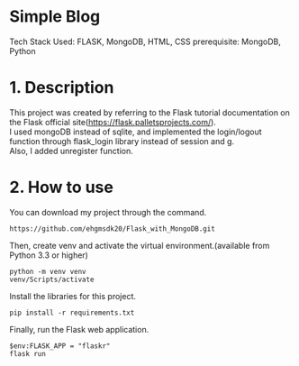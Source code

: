 Simple Blog
===========
Tech Stack Used: FLASK, MongoDB, HTML, CSS
prerequisite: MongoDB, Python

# 1. Description
This project was created by referring to the Flask tutorial documentation on the Flask official site(https://flask.palletsprojects.com/).   
I used mongoDB instead of sqlite, and implemented the login/logout function through flask_login library instead of session and g.   
Also, I added unregister function.   

# 2. How to use
You can download my project through the command.   
```
https://github.com/ehgmsdk20/Flask_with_MongoDB.git           
```
Then, create venv and activate the virtual environment.(available from Python 3.3 or higher)   
```
python -m venv venv           
venv/Scripts/activate         
```
Install the libraries for this project.   
```
pip install -r requirements.txt        
```     
Finally, run the Flask web application.   
```     
$env:FLASK_APP = "flaskr"           
flask run        
```   
